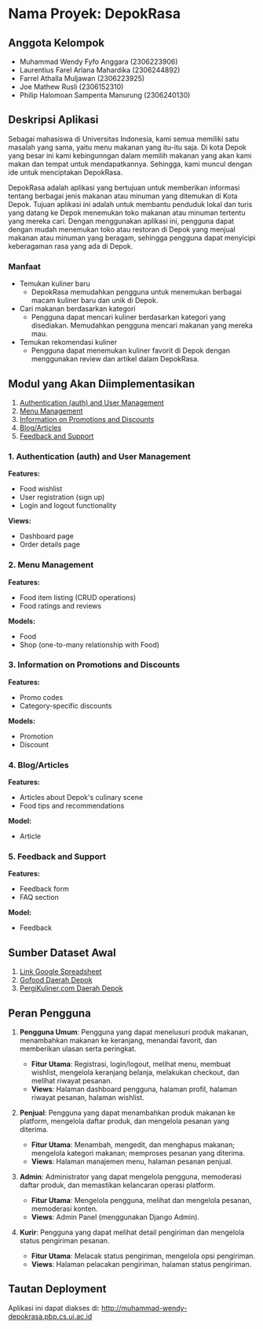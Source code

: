 # Nama Proyek: DepokRasa

## Anggota Kelompok
- Muhammad Wendy Fyfo Anggara (2306223906)
- Laurentius Farel Arlana Mahardika (2306244892)
- Farrel Athalla Muljawan (2306223925)
- Joe Mathew Rusli (2306152310)
- Philip Halomoan Sampenta Manurung (2306240130)

## Deskripsi Aplikasi
Sebagai mahasiswa di Universitas Indonesia, kami semua memiliki satu masalah yang sama, yaitu menu makanan yang itu-itu saja. Di kota Depok yang besar ini kami kebingunngan dalam memilih makanan yang akan kami makan dan tempat untuk mendapatkannya. Sehingga, kami muncul dengan ide untuk menciptakan DepokRasa. 

DepokRasa adalah aplikasi yang bertujuan untuk memberikan informasi tentang berbagai jenis makanan atau minuman yang ditemukan di Kota Depok. Tujuan aplikasi ini adalah untuk membantu penduduk lokal dan turis yang datang ke Depok menemukan toko makanan atau minuman tertentu yang mereka cari. Dengan menggunakan aplikasi ini, pengguna dapat dengan mudah menemukan toko atau restoran di Depok yang menjual makanan atau minuman yang beragam, sehingga pengguna dapat menyicipi keberagaman rasa yang ada di Depok.

### Manfaat
- Temukan kuliner baru
   - DepokRasa memudahkan pengguna untuk menemukan berbagai macam kuliner baru dan unik di Depok.
- Cari makanan berdasarkan kategori
   - Pengguna dapat mencari kuliner berdasarkan kategori yang disediakan. Memudahkan pengguna mencari makanan yang mereka mau.
- Temukan rekomendasi kuliner
   - Pengguna dapat menemukan kuliner favorit di Depok dengan menggunakan review dan artikel dalam DepokRasa.


## Modul yang Akan Diimplementasikan
1. [Authentication (auth) and User Management](#1-authentication-auth-and-user-management)
2. [Menu Management](#3-menu-management)
3. [Information on Promotions and Discounts](#5-information-on-promotions-and-discounts)
4. [Blog/Articles](#6-blogarticles)
5. [Feedback and Support](#7-feedback-and-support)

### 1. Authentication (auth) and User Management
**Features:**
- Food wishlist
- User registration (sign up)
- Login and logout functionality

**Views:**
- Dashboard page
- Order details page

### 2. Menu Management
**Features:**
- Food item listing (CRUD operations)
- Food ratings and reviews

**Models:**
- Food
- Shop (one-to-many relationship with Food)

### 3. Information on Promotions and Discounts
**Features:**
- Promo codes
- Category-specific discounts

**Models:**
- Promotion
- Discount

### 4. Blog/Articles
**Features:**
- Articles about Depok's culinary scene
- Food tips and recommendations

**Model:**
- Article

### 5. Feedback and Support
**Features:**
- Feedback form
- FAQ section

**Model:**
- Feedback

## Sumber Dataset Awal
1. [Link Google Spreadsheet](https://docs.google.com/spreadsheets/d/1kX3j5mdDwOSw6WzYEg5S7Ls4GGcUpeF5ypGo_OaXc88/edit?hl=id&gid=0#gid=0)
2. [Gofood Daerah Depok](https://gofood.co.id/jakarta/depok-restaurants)
3. [PergiKuliner.com Daerah Depok](https://pergikuliner.com/restoran/depok/)

## Peran Pengguna
1. **Pengguna Umum**: Pengguna yang dapat menelusuri produk makanan, menambahkan makanan ke keranjang, menandai favorit, dan memberikan ulasan serta peringkat.
   - **Fitur Utama**: Registrasi, login/logout, melihat menu, membuat wishlist, mengelola keranjang belanja, melakukan checkout, dan melihat riwayat pesanan.
   - **Views**: Halaman dashboard pengguna, halaman profil, halaman riwayat pesanan, halaman wishlist.

2. **Penjual**: Pengguna yang dapat menambahkan produk makanan ke platform, mengelola daftar produk, dan mengelola pesanan yang diterima.
   - **Fitur Utama**: Menambah, mengedit, dan menghapus makanan; mengelola kategori makanan; memproses pesanan yang diterima.
   - **Views**: Halaman manajemen menu, halaman pesanan penjual.

3. **Admin**: Administrator yang dapat mengelola pengguna, memoderasi daftar produk, dan memastikan kelancaran operasi platform.
   - **Fitur Utama**: Mengelola pengguna, melihat dan mengelola pesanan, memoderasi konten.
   - **Views**: Admin Panel (menggunakan Django Admin).

4. **Kurir**: Pengguna yang dapat melihat detail pengiriman dan mengelola status pengiriman pesanan.
   - **Fitur Utama**: Melacak status pengiriman, mengelola opsi pengiriman.
   - **Views**: Halaman pelacakan pengiriman, halaman status pengiriman.

## Tautan Deployment
Aplikasi ini dapat diakses di: http://muhammad-wendy-depokrasa.pbp.cs.ui.ac.id
